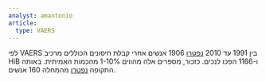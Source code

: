 ```yaml
---
analyst: amantonio
article:
  type: VAERS
---
```


לפי VAERS בין 1991 עד 2010 [נפטרו](http://www.medalerts.org/vaersdb/findfield.php?TABLE=ON&GROUP1=CAT&VAX[]=6VAX-F&VAX[]=DTAPH&VAX[]=DTAPIPVHIB&VAX[]=DTPHIB&VAX[]=DTPIHI&VAX[]=DTPPHIB&VAX[]=HBHEPB&VAX[]=HBPV&VAX[]=HIBV&VAX[]=MENHIB&VAX[]=MNQHIB&VAXTYPES[]=Haemophilus&VAX_YEAR_LOW=1991&VAX_YEAR_HIGH=2010) 1906 אנשים אחרי קבלת חיסונים הכוללים מרכיב HiB ו-1166 הפכו לנכים. כזכור, מספרים אלה מהווים 1-10% מהכמות האמיתית. באותה התקופה [נפטרו](https://www.cdc.gov/vaccines/pubs/pinkbook/downloads/appendices/e/reported-cases.pdf) מהמחלה 160 אנשים.
